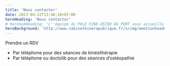 ```yaml
---
title: 'Nous contacter'
date: 2023-04-22T13:48:18+07:00
heroHeading: 'Nous contacter'
# heroSubHeading: 'L''équipe du POLE KINE-OSTEO DU PORT vous accueille du lundi au vendredi, sur RDV, pour prendre en charge votre rééducation.'
heroBackground: 'http://www.cabinetkinerepublique.fr/s/img/emotionheader5620394.png?1588682237.920px.341px'
---
```


Prendre un RDV
- Par téléphone pour des séances de kinésithérapie
- Par téléphone ou doctolib pour des séances d’ostéopathie